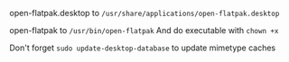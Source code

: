 open-flatpak.desktop to `/usr/share/applications/open-flatpak.desktop`

open-flatpak to `/usr/bin/open-flatpak`
And do executable with `chown +x`

Don't forget `sudo update-desktop-database` to update mimetype caches